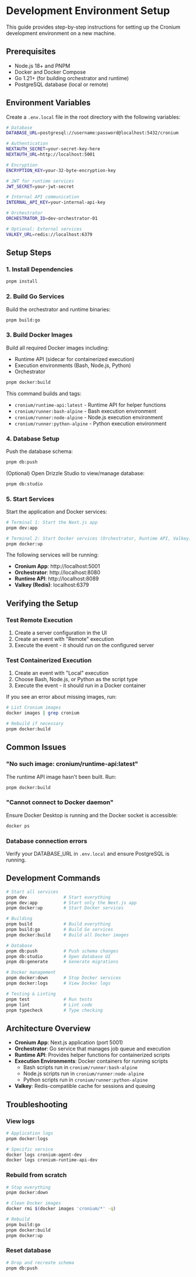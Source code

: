 # Development Environment Setup

This guide provides step-by-step instructions for setting up the Cronium development environment on a new machine.

## Prerequisites

- Node.js 18+ and PNPM
- Docker and Docker Compose
- Go 1.21+ (for building orchestrator and runtime)
- PostgreSQL database (local or remote)

## Environment Variables

Create a `.env.local` file in the root directory with the following variables:

```bash
# Database
DATABASE_URL=postgresql://username:password@localhost:5432/cronium

# Authentication
NEXTAUTH_SECRET=your-secret-key-here
NEXTAUTH_URL=http://localhost:5001

# Encryption
ENCRYPTION_KEY=your-32-byte-encryption-key

# JWT for runtime services
JWT_SECRET=your-jwt-secret

# Internal API communication
INTERNAL_API_KEY=your-internal-api-key

# Orchestrator
ORCHESTRATOR_ID=dev-orchestrator-01

# Optional: External services
VALKEY_URL=redis://localhost:6379
```

## Setup Steps

### 1. Install Dependencies

```bash
pnpm install
```

### 2. Build Go Services

Build the orchestrator and runtime binaries:

```bash
pnpm build:go
```

### 3. Build Docker Images

Build all required Docker images including:

- Runtime API (sidecar for containerized execution)
- Execution environments (Bash, Node.js, Python)
- Orchestrator

```bash
pnpm docker:build
```

This command builds and tags:

- `cronium/runtime-api:latest` - Runtime API for helper functions
- `cronium/runner:bash-alpine` - Bash execution environment
- `cronium/runner:node-alpine` - Node.js execution environment
- `cronium/runner:python-alpine` - Python execution environment

### 4. Database Setup

Push the database schema:

```bash
pnpm db:push
```

(Optional) Open Drizzle Studio to view/manage database:

```bash
pnpm db:studio
```

### 5. Start Services

Start the application and Docker services:

```bash
# Terminal 1: Start the Next.js app
pnpm dev:app

# Terminal 2: Start Docker services (Orchestrator, Runtime API, Valkey)
pnpm docker:up
```

The following services will be running:

- **Cronium App**: http://localhost:5001
- **Orchestrator**: http://localhost:8080
- **Runtime API**: http://localhost:8089
- **Valkey (Redis)**: localhost:6379

## Verifying the Setup

### Test Remote Execution

1. Create a server configuration in the UI
2. Create an event with "Remote" execution
3. Execute the event - it should run on the configured server

### Test Containerized Execution

1. Create an event with "Local" execution
2. Choose Bash, Node.js, or Python as the script type
3. Execute the event - it should run in a Docker container

If you see an error about missing images, run:

```bash
# List Cronium images
docker images | grep cronium

# Rebuild if necessary
pnpm docker:build
```

## Common Issues

### "No such image: cronium/runtime-api:latest"

The runtime API image hasn't been built. Run:

```bash
pnpm docker:build
```

### "Cannot connect to Docker daemon"

Ensure Docker Desktop is running and the Docker socket is accessible:

```bash
docker ps
```

### Database connection errors

Verify your DATABASE_URL in `.env.local` and ensure PostgreSQL is running.

## Development Commands

```bash
# Start all services
pnpm dev              # Start everything
pnpm dev:app          # Start only the Next.js app
pnpm docker:up        # Start Docker services

# Building
pnpm build            # Build everything
pnpm build:go         # Build Go services
pnpm docker:build     # Build all Docker images

# Database
pnpm db:push          # Push schema changes
pnpm db:studio        # Open database UI
pnpm db:generate      # Generate migrations

# Docker management
pnpm docker:down      # Stop Docker services
pnpm docker:logs      # View Docker logs

# Testing & Linting
pnpm test             # Run tests
pnpm lint             # Lint code
pnpm typecheck        # Type checking
```

## Architecture Overview

- **Cronium App**: Next.js application (port 5001)
- **Orchestrator**: Go service that manages job queue and execution
- **Runtime API**: Provides helper functions for containerized scripts
- **Execution Environments**: Docker containers for running scripts
  - Bash scripts run in `cronium/runner:bash-alpine`
  - Node.js scripts run in `cronium/runner:node-alpine`
  - Python scripts run in `cronium/runner:python-alpine`
- **Valkey**: Redis-compatible cache for sessions and queuing

## Troubleshooting

### View logs

```bash
# Application logs
pnpm docker:logs

# Specific service
docker logs cronium-agent-dev
docker logs cronium-runtime-api-dev
```

### Rebuild from scratch

```bash
# Stop everything
pnpm docker:down

# Clean Docker images
docker rmi $(docker images 'cronium/*' -q)

# Rebuild
pnpm build:go
pnpm docker:build
pnpm docker:up
```

### Reset database

```bash
# Drop and recreate schema
pnpm db:push
```
